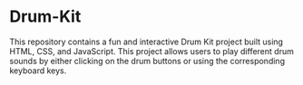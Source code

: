 # Drum-Kit
This repository contains a fun and interactive Drum Kit project built using HTML, CSS, and JavaScript. This project allows users to play different drum sounds by either clicking on the drum buttons or using the corresponding keyboard keys.
